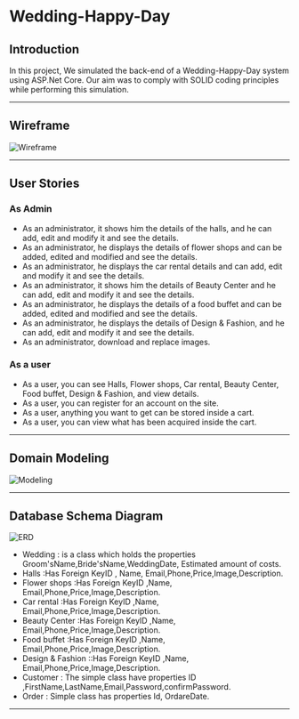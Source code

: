 # Wedding-Happy-Day

## Introduction
In this project, We simulated the back-end of a Wedding-Happy-Day system using ASP.Net Core. Our aim was to comply with SOLID coding principles while performing this simulation.

---

## Wireframe

![Wireframe](https://user-images.githubusercontent.com/98957434/182961909-e7a99210-5412-45c8-b57c-879e7b8823a0.jpg)

---

## User Stories

### As Admin 

* As an administrator, it shows him the details of the halls, and he can add, edit and modify it and see the details.
* As an administrator, he displays the details of flower shops and can be added, edited and modified and see the details.
* As an administrator, he displays the car rental details and can add, edit and modify it and see the details.
* As an administrator, it shows him the details of Beauty Center and he can add, edit and modify it and see the details.
* As an administrator, he displays the details of a food buffet and can be added, edited and modified and see the details.
* As an administrator, he displays the details of Design & Fashion, and he can add, edit and modify it and see the details.
* As an administrator, download and replace images.



### As a user

* As a user, you can see Halls, Flower shops, Car rental, Beauty Center, Food buffet, Design & Fashion, and view details.
* As a user, you can register for an account on the site.
* As a user, anything you want to get can be stored inside a cart.
* As a user, you can view what has been acquired inside the cart.

---

## Domain Modeling

![Modeling](https://user-images.githubusercontent.com/98957434/183136817-e10b95b4-434b-42ca-916f-71553d2495e4.jpg)

---


## Database Schema Diagram

![ERD](https://user-images.githubusercontent.com/98957434/183130318-7a89c86f-7ac3-47ca-a687-9898687dc62e.png)


- Wedding : is a class which holds the properties Groom'sName,Bride'sName,WeddingDate, Estimated amount of costs.
- Halls :Has Foreign KeyID , Name, Email,Phone,Price,Image,Description.
- Flower shops :Has Foreign KeyID ,Name, Email,Phone,Price,Image,Description.
- Car rental :Has Foreign KeyID ,Name, Email,Phone,Price,Image,Description.
- Beauty Center :Has Foreign KeyID ,Name, Email,Phone,Price,Image,Description.
- Food buffet :Has Foreign KeyID ,Name, Email,Phone,Price,Image,Description.
- Design & Fashion ::Has Foreign KeyID ,Name, Email,Phone,Price,Image,Description.
- Customer : The simple class have properties ID ,FirstName,LastName,Email,Password,confirmPassword.
- Order : Simple class has properties Id, OrdareDate.

---

